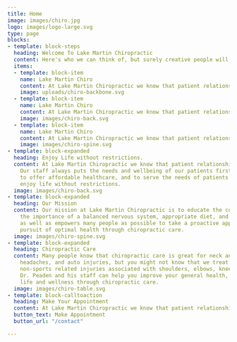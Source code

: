 ```yaml
---
title: Home
image: images/chiro.jpg
logo: images/logo-large.svg
type: page
blocks:
- template: block-steps
  heading: Welcome To Lake Martin Chiropractic
  content: Here's who we can think of, but surely creative people will surprise us.
  items:
  - template: block-item
    name: Lake Martin Chiro
    content: At Lake Martin Chiropractic we know that patient relationships are important.
    image: uploads/chiro-backbone.svg
  - template: block-item
    name: Lake Martin Chiro
    content: At Lake Martin Chiropractic we know that patient relationships are important.
    image: images/chiro-back.svg
  - template: block-item
    name: Lake Martin Chiro
    content: At Lake Martin Chiropractic we know that patient relationships are important.
    image: images/chiro-spine.svg
- template: block-expanded
  heading: Enjoy Life without restrictions.
  content: At Lake Martin Chiropractic we know that patient relationships are important.
    Our staff always puts the needs and wellbeing of our patients first. We strive
    to offer affordable healthcare, and to serve the needs of patients so they can
    enjoy life without restrictions.
  image: images/chiro-back.svg
- template: block-expanded
  heading: Our Mission
  content: Our mission at Lake Martin Chiropractic is to educate the community on
    the importance of a balanced nervous system, appropriate diet, and active lifestyle,
    as well as empowers many people as possible to take a proactive approach in their
    pursuit of optimal health through chiropractic care.
  image: images/chiro-spine.svg
- template: block-expanded
  heading: Chiropractic Care
  content: Many people know that chiropractic care is great for neck and back pain,
    headaches, and auto injuries, but you might not know that we treat sports and
    non-sports related injuries associated with shoulders, elbows, knees, feet, etc.…
    Dr. Peaden and his staff can help you improve your general health, quality of
    life and wellness through chiropractic care.
  image: images/chiro-table.svg
- template: block-calltoaction
  heading: Make Your Appointment
  content: At Lake Martin Chiropractic we know that patient relationships are important.
  button_text: Make Appointment
  button_url: "/contact"

---
```

